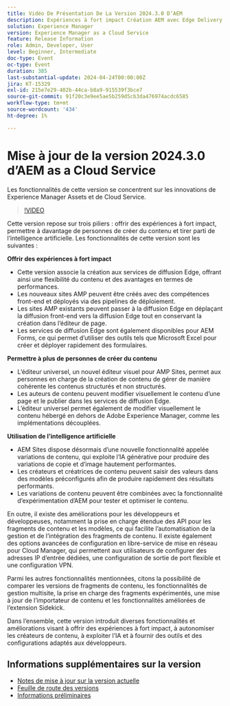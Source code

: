 ```yaml
---
title: Vidéo De Présentation De La Version 2024.3.0 D’AEM
description: Expériences à fort impact Création AEM avec Edge Delivery Services Edge Delivery Services pour FormsContenu pour tous, pour tous Éditeur universel Intelligence exploitable AEM Sites - Générer des variations de contenu (GenAI)Développement rapide API ouvertes CruD pour les fragments et modèles de contenuCloud Service Foundation Mise en réseau avancéeAutres améliorations notables Comparer les versions de fragments de contenu Prise en charge de la gestion multisite pour les fragments d’expérience Importateur de contenu mis à jour v1.51.0 Extension Sidekick v6.41.0
solution: Experience Manager
version: Experience Manager as a Cloud Service
feature: Release Information
role: Admin, Developer, User
level: Beginner, Intermediate
doc-type: Event
oc-type: Event
duration: 385
last-substantial-update: 2024-04-24T00:00:00Z
jira: KT-15329
exl-id: 215e7e29-402b-44ca-b8a9-915539f3bce7
source-git-commit: 91f20c3e9ee5ae5b259d5cb3da476974acdc6585
workflow-type: tm+mt
source-wordcount: '434'
ht-degree: 1%

---
```


# Mise à jour de la version 2024.3.0 d’AEM as a Cloud Service

Les fonctionnalités de cette version se concentrent sur les innovations de Experience Manager Assets et de Cloud Service.

>[!VIDEO](https://video.tv.adobe.com/v/3428344/?learn=on)

Cette version repose sur trois piliers : offrir des expériences à fort impact, permettre à davantage de personnes de créer du contenu et tirer parti de l’intelligence artificielle. Les fonctionnalités de cette version sont les suivantes :

**Offrir des expériences à fort impact**

* Cette version associe la création aux services de diffusion Edge, offrant ainsi une flexibilité du contenu et des avantages en termes de performances.
* Les nouveaux sites AMP peuvent être créés avec des compétences front-end et déployés via des pipelines de déploiement.
* Les sites AMP existants peuvent passer à la diffusion Edge en déplaçant la diffusion front-end vers la diffusion Edge tout en conservant la création dans l’éditeur de page.
* Les services de diffusion Edge sont également disponibles pour AEM Forms, ce qui permet d’utiliser des outils tels que Microsoft Excel pour créer et déployer rapidement des formulaires.

**Permettre à plus de personnes de créer du contenu**

* L’éditeur universel, un nouvel éditeur visuel pour AMP Sites, permet aux personnes en charge de la création de contenu de gérer de manière cohérente les contenus structurés et non structurés.
* Les auteurs de contenu peuvent modifier visuellement le contenu d’une page et le publier dans les services de diffusion Edge.
* L’éditeur universel permet également de modifier visuellement le contenu hébergé en dehors de Adobe Experience Manager, comme les implémentations découplées.

**Utilisation de l’intelligence artificielle**

* AEM Sites dispose désormais d’une nouvelle fonctionnalité appelée variations de contenu, qui exploite l’IA générative pour produire des variations de copie et d’image hautement performantes.
* Les créateurs et créatrices de contenu peuvent saisir des valeurs dans des modèles préconfigurés afin de produire rapidement des résultats performants.
* Les variations de contenu peuvent être combinées avec la fonctionnalité d’expérimentation d’AEM pour tester et optimiser le contenu.

<!--
**High Impact Experiences**
 * AEM Authoring with Edge Delivery Services
 * Edge Delivery Services for Forms

**Content by all, for all**
 * Universal Editor

**Actionable Intelligence**
 * AEM Sites: Generate Content Variations (GenAI)

**Rapid Development**
 * CruD OpenAPIs for Content Fragments and Models

**Cloud Service Foundation**
 * Advanced Networking

**Other Notable Enhancements**
 * Compare Content Fragment Versions
 * Multisite Management support for Experience Fragments
 * Updated Content Importer v1.51.0
 * Sidekick Extension v6.41.0
-->

En outre, il existe des améliorations pour les développeurs et développeuses, notamment la prise en charge étendue des API pour les fragments de contenu et les modèles, ce qui facilite l’automatisation de la gestion et de l’intégration des fragments de contenu. Il existe également des options avancées de configuration en libre-service de mise en réseau pour Cloud Manager, qui permettent aux utilisateurs de configurer des adresses IP d’entrée dédiées, une configuration de sortie de port flexible et une configuration VPN.

Parmi les autres fonctionnalités mentionnées, citons la possibilité de comparer les versions de fragments de contenu, les fonctionnalités de gestion multisite, la prise en charge des fragments expérimentés, une mise à jour de l’importateur de contenu et les fonctionnalités améliorées de l’extension Sidekick.

Dans l’ensemble, cette version introduit diverses fonctionnalités et améliorations visant à offrir des expériences à fort impact, à autonomiser les créateurs de contenu, à exploiter l’IA et à fournir des outils et des configurations adaptés aux développeurs.

<!--
Have questions about the release?  Discuss the release in [Experience League Communities](https://adobe.ly/3RPNYZF) -->

## Informations supplémentaires sur la version

* [Notes de mise à jour sur la version actuelle](https://experienceleague.adobe.com/docs/experience-manager-cloud-service/content/release-notes/home.html?lang=fr)
* [Feuille de route des versions](https://experienceleague.adobe.com/docs/experience-manager-release-information/aem-release-updates/update-releases-roadmap.html?lang=fr)
* [Informations préliminaires](https://experienceleague.adobe.com/docs/experience-manager-cloud-service/content/release-notes/prerelease.html?lang=fr)
